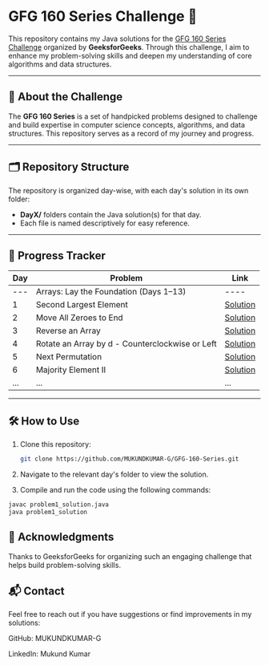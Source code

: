 # GFG 160 Series Challenge 🚀

This repository contains my Java solutions for the [GFG 160 Series Challenge](https://www.geeksforgeeks.org/courses/gfg-160-series) organized by **GeeksforGeeks**. Through this challenge, I aim to enhance my problem-solving skills and deepen my understanding of core algorithms and data structures.

---

## 📖 About the Challenge

The **GFG 160 Series** is a set of handpicked problems designed to challenge and build expertise in computer science concepts, algorithms, and data structures. This repository serves as a record of my journey and progress.

---

## 🗂️ Repository Structure

The repository is organized day-wise, with each day's solution in its own folder:

- **DayX/** folders contain the Java solution(s) for that day.
- Each file is named descriptively for easy reference.

---

## 📅 Progress Tracker

| Day | Problem                                         | Link                                                                                                         |
| --- | ----------------------------------------------- | ------------------------------------------------------------------------------------------------------------ |
| --- | Arrays: Lay the Foundation (Days 1–13)          | ----                                                                                                         |
| 1   | Second Largest Element                          | [Solution](<https://github.com/MUKUNDKUMAR-G/GFG-160-Series/tree/main/DAY1(Second%20Largest%20Element)>)     |
| 2   | Move All Zeroes to End                          | [Solution](<https://github.com/MUKUNDKUMAR-G/GFG-160-Series/tree/main/DAY2(Move%20All%20Zeroes%20to%20End)>) |
| 3   | Reverse an Array                                | [Solution](<https://github.com/MUKUNDKUMAR-G/GFG-160-Series/tree/main/DAY3(Reverse%20an%20Array)>)           |
| 4   | Rotate an Array by d - Counterclockwise or Left | [Solution](<https://github.com/MUKUNDKUMAR-G/GFG-160-Series/tree/main/DAY4(Rotate%20Array)>)                 |
| 5   | Next Permutation                                | [Solution](<https://github.com/MUKUNDKUMAR-G/GFG-160-Series/tree/main/DAY5(Next%20Permutation)>)             |
| 6   | Majority Element II                             | [Solution](<https://github.com/MUKUNDKUMAR-G/GFG-160-Series/tree/main/DAY6(Majority%20Element%20II)>)        |
| ... | ...                                             | ...                                                                                                          |

---

## 🛠️ How to Use

1. Clone this repository:
   ```bash
   git clone https://github.com/MUKUNDKUMAR-G/GFG-160-Series.git
   ```
2. Navigate to the relevant day's folder to view the solution.

3. Compile and run the code using the following commands:

```bash
javac problem1_solution.java
java problem1_solution
```

## 🌟 Acknowledgments

Thanks to GeeksforGeeks for organizing such an engaging challenge that helps build problem-solving skills.

## 📬 Contact

Feel free to reach out if you have suggestions or find improvements in my solutions:

GitHub: MUKUNDKUMAR-G

LinkedIn: Mukund Kumar
